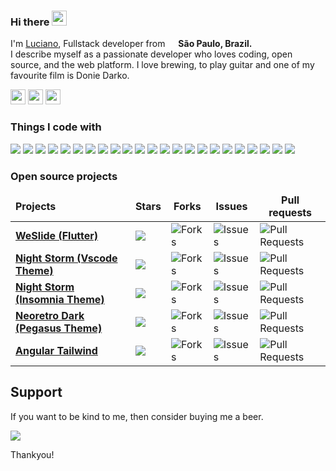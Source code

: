 ### Hi there <img src="https://wefixit.com.br/signature/images/hi.gif" width="24px"> 
<p>I'm <a href="https://lanno.dev">Luciano</a>, Fullstack developer from <img src="https://cdn-icons-png.flaticon.com/512/197/197386.png" width="13"/> <b>São Paulo, Brazil. </b><br>
I describe myself as a passionate developer who loves coding, open source, and the web platform. I love brewing, to play guitar and one of my favourite film is Donie Darko.</p>

<a href="https://www.linkedin.com/in/lucianowork"><img height= "24" src= "https://img.shields.io/badge/LinkedIn-0e76a8?style=for-the-badge&logo=linkedin&logoColor=white"></a>
<a href="https://www.instagram.com/lanno__"><img height= "24" src= "https://img.shields.io/badge/Instagram-833AB4?style=for-the-badge&logo=instagram&logoColor=white"></a>
<a href="mailto:workingluciano@gmail.com"><img height= "24" src= "https://img.shields.io/badge/Gmail-EA4335?style=for-the-badge&logo=gmail&logoColor=white"></a>

<h3>Things I code with</h3>
<p>
    <img src= "https://img.shields.io/badge/Dart-7c3aed?style=flat-square&logo=dart&logoColor=white">
    <img src= "https://img.shields.io/badge/JavaScript-7c3aed?style=flat-square&logo=javascript&logoColor=white">
    <img src= "https://img.shields.io/badge/C%23-7c3aed?style=flat-square&logo=c-sharp&logoColor=white">
    <img src= "https://img.shields.io/badge/PHP-7c3aed?style=flat-square&logo=php&logoColor=white">
    <img src= "https://img.shields.io/badge/TypeScript-7c3aed?style=flat-square&logo=typescript&logoColor=white">
    <img src= "https://img.shields.io/badge/Laravel-7c3aed?style=flat-square&logo=laravel&logoColor=white">
    <img src= "https://img.shields.io/badge/Flutter-7c3aed?style=flat-square&logo=flutter&logoColor=white">
    <img src= "https://img.shields.io/badge/Angular-7c3aed?style=flat-square&logo=angular&logoColor=white">
    <img src= "https://img.shields.io/badge/AngularJS-7c3aed?style=flat-square&logo=angularjs&logoColor=white">
    <img src= "https://img.shields.io/badge/Bootstrap-7c3aed?style=flat-square&logo=bootstrap&logoColor=white">
    <img src= "https://img.shields.io/badge/Node.js-7c3aed?style=flat-square&logo=nodedotjs&logoColor=white">
    <img src= "https://img.shields.io/badge/HTML5-7c3aed?style=flat-square&logo=html5&logoColor=white">
    <img src= "https://img.shields.io/badge/CSS3-7c3aed?style=flat-square&logo=css3&logoColor=white">
    <img src= "https://img.shields.io/badge/jQuery-7c3aed?style=flat-square&logo=jquery&logoColor=white">
    <img src= "https://img.shields.io/badge/SQLite-7c3aed?style=flat-square&logo=sqlite&logoColor=white">
    <img src= "https://img.shields.io/badge/MySQL-7c3aed?style=flat-square&logo=mysql&logoColor=white">
    <img src= "https://img.shields.io/badge/Microsoft_SQL-7c3aed?style=flat-square&logo=microsoft-sql-server&logoColor=white">
    <img src= "https://img.shields.io/badge/VS_Code-7c3aed?style=flat-square&logo=visual%20studio%20code&logoColor=white">
    <!-- <img src= "https://img.shields.io/badge/npm-7c3aed?style=flat-square&logo=npm&logoColor=white"> -->
    <img src= "https://img.shields.io/badge/Apache-7c3aed?style=flat-square&logo=apache&logoColor=white">
    <img src= "https://img.shields.io/badge/Git-7c3aed?style=flat-square&logo=git&logoColor=white">
    <img src= "https://img.shields.io/badge/Windows-7c3aed?style=flat-square&logo=windows&logoColor=white">
    <img src="https://img.shields.io/badge/-Brave-7c3aed?style=flat-square&logo=brave&logoColor=white" />
    <img src="https://img.shields.io/badge/-Insomnia-7c3aed?style=flat-square&logo=insomnia&logoColor=white" />
<p>

<h3>Open source projects</h3>
<table>
  <thead align="center">
    <tr border: none;>
      <td align="left"><b>Projects</b></td>
      <td><b>Stars</b></td>
      <td><b>Forks</b></td>
      <td><b>Issues</b></td>
      <td><b>Pull requests</b></td>
    </tr>
  </thead>
  <tbody>
    <tr>
      <td>
        <a href="https://github.com/luciano-work/we_slide">
          <b>WeSlide (Flutter)</b>
        </a>
      </td>
      <td>
        <img src="https://img.shields.io/github/stars/luciano-work/we_slide?colorA=fbbf24&colorB=fbbf24&style=flat-square">
      </td>
      <td>
        <img alt="Forks" src="https://img.shields.io/github/forks/luciano-work/we_slide?colorA=4ade80&colorB=4ade80&style=flat-square"/>
      </td>
      <td>
        <img alt="Issues" src="https://img.shields.io/github/issues/luciano-work/we_slide?colorA=ef4444&colorB=ef4444&style=flat-square"/>
      </td>
      <td>
        <img alt="Pull Requests" src="https://img.shields.io/github/issues-pr/luciano-work/we_slide?colorA=7c3aed&colorB=7c3aed&style=flat-square"/>
      </td>
    </tr>
    <tr>
      <td>
        <a href="https://github.com/luciano-work/night-storm-theme">
          <b>Night Storm (Vscode Theme)</b>
        </a>
      </td>
      <td>
        <img src="https://img.shields.io/github/stars/luciano-work/night-storm-theme?colorA=fbbf24&colorB=fbbf24&style=flat-square">
      </td>
      <td>
        <img alt="Forks" src="https://img.shields.io/github/forks/luciano-work/night-storm-theme?colorA=4ade80&colorB=4ade80&style=flat-square"/>
      </td>
      <td>
        <img alt="Issues" src="https://img.shields.io/github/issues/luciano-work/night-storm-theme?colorA=ef4444&colorB=ef4444&style=flat-square"/>
      </td>
      <td>
        <img alt="Pull Requests" src="https://img.shields.io/github/issues-pr/luciano-work/night-storm-theme?colorA=7c3aed&colorB=7c3aed&style=flat-square"/>
      </td>
    </tr>
    <tr>
      <td>
        <a href="https://github.com/luciano-work/insomnia-plugin-theme-night-storm">
          <b>Night Storm (Insomnia Theme)</b>
        </a>
      </td>
      <td>
        <img src="https://img.shields.io/github/stars/luciano-work/insomnia-plugin-theme-night-storm?colorA=fbbf24&colorB=fbbf24&style=flat-square">
      </td>
      <td>
        <img alt="Forks" src="https://img.shields.io/github/forks/luciano-work/insomnia-plugin-theme-night-storm?colorA=4ade80&colorB=4ade80&style=flat-square"/>
      </td>
      <td>
        <img alt="Issues" src="https://img.shields.io/github/issues/luciano-work/insomnia-plugin-theme-night-storm?colorA=ef4444&colorB=ef4444&style=flat-square"/>
      </td>
      <td>
        <img alt="Pull Requests" src="https://img.shields.io/github/issues-pr/luciano-work/insomnia-plugin-theme-night-storm?colorA=7c3aed&colorB=7c3aed&style=flat-square"/>
      </td>
    </tr>
    <tr>
      <td>
        <a href="https://github.com/luciano-work/neoretro">
          <b>Neoretro Dark (Pegasus Theme)</b>
        </a>
      </td>
      <td>
        <img src="https://img.shields.io/github/stars/luciano-work/neoretro?colorA=fbbf24&colorB=fbbf24&style=flat-square">
      </td>
      <td>
        <img alt="Forks" src="https://img.shields.io/github/forks/luciano-work/neoretro?colorA=4ade80&colorB=4ade80&style=flat-square"/>
      </td>
      <td>
        <img alt="Issues" src="https://img.shields.io/github/issues/luciano-work/neoretro?colorA=ef4444&colorB=ef4444&style=flat-square"/>
      </td>
      <td>
        <img alt="Pull Requests" src="https://img.shields.io/github/issues-pr/luciano-work/neoretro?colorA=7c3aed&colorB=7c3aed&style=flat-square"/>
      </td>
    </tr>
    <tr>
      <td>
        <a href="https://github.com/luciano-work/angular-tailwind">
          <b>Angular Tailwind</b>
        </a>
      </td>
      <td>
        <img src="https://img.shields.io/github/stars/luciano-work/angular-tailwind?colorA=fbbf24&colorB=fbbf24&style=flat-square">
      </td>
      <td>
        <img alt="Forks" src="https://img.shields.io/github/forks/luciano-work/angular-tailwind?colorA=4ade80&colorB=4ade80&style=flat-square"/>
      </td>
      <td>
        <img alt="Issues" src="https://img.shields.io/github/issues/luciano-work/angular-tailwind?colorA=ef4444&colorB=ef4444&style=flat-square"/>
      </td>
      <td>
        <img alt="Pull Requests" src="https://img.shields.io/github/issues-pr/luciano-work/angular-tailwind?colorA=7c3aed&colorB=7c3aed&style=flat-square"/>
      </td>
    </tr>
  </tbody>
</table>


## Support
If you want to be kind to me, then consider buying me a beer.

<a href="https://www.buymeacoffee.com/lanno"><img src="https://img.buymeacoffee.com/button-api/?text=Buy me a beer&slug=lanno&button_colour=fbbf24&font_colour=000000&font_family=Lato&outline_colour=000000&coffee_colour=fbbf24"></a>

Thankyou!
